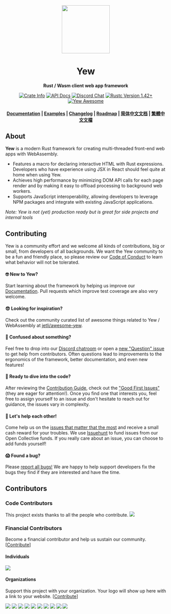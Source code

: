 <div align="center">
  <img src="https://static.yew.rs/logo.svg" width="150" />

  <h1>Yew</h1>

  <p>
    <strong>Rust / Wasm client web app framework</strong>
  </p>

  <p>
    <a href="https://crates.io/crates/yew"><img alt="Crate Info" src="https://img.shields.io/crates/v/yew.svg"/></a>
    <a href="https://docs.rs/yew/"><img alt="API Docs" src="https://img.shields.io/badge/docs.rs-yew-green"/></a>
    <a href="https://discord.gg/VQck8X4"><img alt="Discord Chat" src="https://img.shields.io/discord/701068342760570933"/></a>
    <a href="https://blog.rust-lang.org/2020/03/12/Rust-1.42.html"><img alt="Rustc Version 1.42+" src="https://img.shields.io/badge/rustc-1.42%2B-lightgrey.svg"/></a>
    <a href="https://github.com/jetli/awesome-yew"><img alt="Yew Awesome" src="https://raw.githubusercontent.com/sindresorhus/awesome/master/media/badge.svg"/></a>
  </p>

  <h4>
    <a href="https://yew.rs/docs">Documentation</a>
    <span> | </span>
    <a href="https://github.com/yewstack/yew/tree/v0.16.0/examples">Examples</a>
    <span> | </span>
    <a href="https://github.com/yewstack/yew/blob/master/CHANGELOG.md">Changelog</a>
    <span> | </span>
    <a href="https://yew.rs/docs/more/roadmap">Roadmap</a>
    <span> | </span>
    <a href="https://yew.rs/docs/v/zh_cn/">简体中文文档</a>
    <span> | </span>
    <a href="https://yew.rs/docs/v/zh_tw/">繁體中文文檔</a>
  </h4>
</div>

## About

**Yew** is a modern Rust framework for creating multi-threaded front-end web apps with WebAssembly.

* Features a macro for declaring interactive HTML with Rust expressions. Developers who have experience using JSX in React should feel quite at home when using Yew.
* Achieves high performance by minimizing DOM API calls for each page render and by making it easy to offload processing to background web workers.
* Supports JavaScript interoperability, allowing developers to leverage NPM packages and integrate with existing JavaScript applications.

*Note: Yew is not (yet) production ready but is great for side projects and internal tools*

## Contributing

Yew is a community effort and we welcome all kinds of contributions, big or small, from developers of all backgrounds. We want the Yew community to be a fun and friendly place, so please review our [Code of Conduct](CODE_OF_CONDUCT.md) to learn what behavior will not be tolerated.

#### 🤓 New to Yew?

Start learning about the framework by helping us improve our [Documentation](https://github.com/yewstack/docs). Pull requests which improve test coverage are also very welcome.

#### 😎 Looking for inspiration?

Check out the community curated list of awesome things related to Yew / WebAssembly at [jetli/awesome-yew](https://github.com/jetli/awesome-yew).

#### 🤔 Confused about something?

Feel free to drop into our [Discord chatroom](https://discord.gg/VQck8X4) or open a [new "Question" issue](https://github.com/yewstack/yew/issues/new/choose) to get help from contributors. Often questions lead to improvements to the ergonomics of the framework, better documentation, and even new features!

#### 🙂 Ready to dive into the code?

After reviewing the [Contribution Guide](CONTRIBUTING.md), check out the ["Good First Issues"](https://github.com/yewstack/yew/issues?q=is%3Aopen+is%3Aissue+label%3A%22good+first+issue%22) (they are eager for attention!). Once you find one that interests you, feel free to assign yourself to an issue and don't hesitate to reach out for guidance, the issues vary in complexity.

#### 🤑 Let's help each other!

Come help us on the [issues that matter that the most](https://github.com/yewstack/yew/labels/%3Adollar%3A%20Funded%20on%20Issuehunt) and receive a small cash reward for your troubles. We use [Issuehunt](https://issuehunt.io/r/yewstack/yew/) to fund issues from our Open Collective funds. If you really care about an issue, you can choose to add funds yourself! 


#### 😱 Found a bug?

Please [report all bugs!](https://github.com/yewstack/yew/issues/new/choose) We are happy to help support developers fix the bugs they find if they are interested and have the time.

## Contributors

### Code Contributors

This project exists thanks to all the people who contribute.
<a href="https://github.com/yewstack/yew/graphs/contributors"><img src="https://opencollective.com/yew/contributors.svg?width=890&button=false" /></a>

### Financial Contributors

Become a financial contributor and help us sustain our community. [[Contribute](https://opencollective.com/yew/contribute)]

#### Individuals

<a href="https://opencollective.com/yew"><img src="https://opencollective.com/yew/individuals.svg?width=890"></a>

#### Organizations

Support this project with your organization. Your logo will show up here with a link to your website. [[Contribute](https://opencollective.com/yew/contribute)]

<a href="https://opencollective.com/yew/organization/0/website"><img src="https://opencollective.com/yew/organization/0/avatar.svg"></a>
<a href="https://opencollective.com/yew/organization/1/website"><img src="https://opencollective.com/yew/organization/1/avatar.svg"></a>
<a href="https://opencollective.com/yew/organization/2/website"><img src="https://opencollective.com/yew/organization/2/avatar.svg"></a>
<a href="https://opencollective.com/yew/organization/3/website"><img src="https://opencollective.com/yew/organization/3/avatar.svg"></a>
<a href="https://opencollective.com/yew/organization/4/website"><img src="https://opencollective.com/yew/organization/4/avatar.svg"></a>
<a href="https://opencollective.com/yew/organization/5/website"><img src="https://opencollective.com/yew/organization/5/avatar.svg"></a>
<a href="https://opencollective.com/yew/organization/6/website"><img src="https://opencollective.com/yew/organization/6/avatar.svg"></a>
<a href="https://opencollective.com/yew/organization/7/website"><img src="https://opencollective.com/yew/organization/7/avatar.svg"></a>
<a href="https://opencollective.com/yew/organization/8/website"><img src="https://opencollective.com/yew/organization/8/avatar.svg"></a>
<a href="https://opencollective.com/yew/organization/9/website"><img src="https://opencollective.com/yew/organization/9/avatar.svg"></a>
